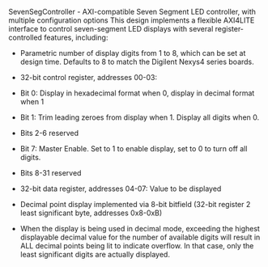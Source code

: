SevenSegController - AXI-compatible Seven Segment LED controller, with multiple configuration options
This design implements a flexible AXI4LITE interface to control seven-segment LED displays with several register-controlled features, including:
  * Parametric number of display digits from 1 to 8, which can be set at design time.  Defaults to 8 to match the Digilent Nexys4 series boards.
  * 32-bit control register, addresses 00-03:
  *  Bit 0: Display in hexadecimal format when 0, display in decimal format when 1
  *  Bit 1: Trim leading zeroes from display when 1.  Display all digits when 0.
  *  Bits 2-6 reserved
  *  Bit 7: Master Enable.  Set to 1 to enable display, set to 0 to turn off all digits.
  *  Bits 8-31 reserved
  
  * 32-bit data register, addresses 04-07: Value to be displayed
  
  * Decimal point display implemented via 8-bit bitfield (32-bit register 2 least significant byte, addresses 0x8-0xB)
  * When the display is being used in decimal mode, exceeding the highest displayable decimal value for the number 
  of available digits will result in ALL decimal points being lit to indicate overflow.  In that case, only the 
  least significant digits are actually displayed.
  

